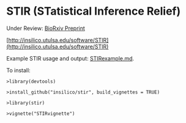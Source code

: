 # STIR (STatistical Inference Relief)

Under Review: [BioRxiv Preprint](https://www.biorxiv.org/content/early/2018/06/30/359224)

[http://insilico.utulsa.edu/software/STIR](http://insilico.utulsa.edu/software/STIR)

Example STIR usage and output: [STIRexample.md](https://github.com/insilico/STIR/blob/master/STIRexample.md).

To install:

    >library(devtools)
    
    >install_github("insilico/stir", build_vignettes = TRUE)

    >library(stir)
    
    >vignette("STIRvignette")

